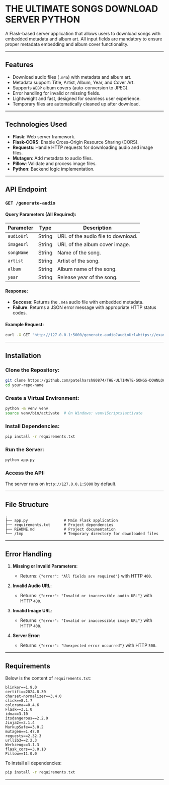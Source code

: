 # THE ULTIMATE SONGS DOWNLOAD SERVER PYTHON

A Flask-based server application that allows users to download songs with embedded metadata and album art. All input fields are mandatory to ensure proper metadata embedding and album cover functionality.

---

## Features
- Download audio files (`.m4a`) with metadata and album art.
- Metadata support: Title, Artist, Album, Year, and Cover Art.
- Supports `WEBP` album covers (auto-conversion to JPEG).
- Error handling for invalid or missing fields.
- Lightweight and fast, designed for seamless user experience.
- Temporary files are automatically cleaned up after download.

---

## Technologies Used
- **Flask**: Web server framework.
- **Flask-CORS**: Enable Cross-Origin Resource Sharing (CORS).
- **Requests**: Handle HTTP requests for downloading audio and image files.
- **Mutagen**: Add metadata to audio files.
- **Pillow**: Validate and process image files.
- **Python**: Backend logic implementation.

---

## API Endpoint

### **`GET /generate-audio`**

#### Query Parameters (All Required):
| Parameter   | Type   | Description                                                |
|-------------|--------|------------------------------------------------------------|
| `audioUrl`  | String | URL of the audio file to download.                         |
| `imageUrl`  | String | URL of the album cover image.                              |
| `songName`  | String | Name of the song.                                          |
| `artist`    | String | Artist of the song.                                        |
| `album`     | String | Album name of the song.                                    |
| `year`      | String | Release year of the song.                                  |

#### Response:
- **Success**: Returns the `.m4a` audio file with embedded metadata.
- **Failure**: Returns a JSON error message with appropriate HTTP status codes.

#### Example Request:
```bash
curl -X GET "http://127.0.0.1:5000/generate-audio?audioUrl=https://example.com/audio.m4a&imageUrl=https://example.com/image.webp&songName=Farzi&artist=Sachin-Jigar&album=Farzi&year=2023"
```

---

## Installation

### Clone the Repository:
```bash
git clone https://github.com/patelharsh80874/THE-ULTIMATE-SONGS-DOWNLOAD-SERVER-PYTHON
cd your-repo-name
```

### Create a Virtual Environment:
```bash
python -m venv venv
source venv/bin/activate  # On Windows: venv\Scripts\activate
```

### Install Dependencies:
```bash
pip install -r requirements.txt
```

### Run the Server:
```bash
python app.py
```

### Access the API:
The server runs on `http://127.0.0.1:5000` by default.

---

## File Structure

```
.
├── app.py                # Main Flask application
├── requirements.txt      # Project dependencies
├── README.md             # Project documentation
└── /tmp                  # Temporary directory for downloaded files
```

---

## Error Handling

1. **Missing or Invalid Parameters**:
   - Returns: `{"error": "All fields are required"}` with HTTP `400`.

2. **Invalid Audio URL**:
   - Returns: `{"error": "Invalid or inaccessible audio URL"}` with HTTP `400`.

3. **Invalid Image URL**:
   - Returns: `{"error": "Invalid or inaccessible image URL"}` with HTTP `400`.

4. **Server Error**:
   - Returns: `{"error": "Unexpected error occurred"}` with HTTP `500`.

---

## Requirements

Below is the content of `requirements.txt`:

```plaintext
blinker==1.9.0
certifi==2024.8.30
charset-normalizer==3.4.0
click==8.1.7
colorama==0.4.6
Flask==3.1.0
idna==3.10
itsdangerous==2.2.0
Jinja2==3.1.4
MarkupSafe==3.0.2
mutagen==1.47.0
requests==2.32.3
urllib3==2.2.3
Werkzeug==3.1.3
flask_cors==3.0.10
Pillow==11.0.0
```

To install all dependencies:
```bash
pip install -r requirements.txt
```

---
